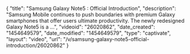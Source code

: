 {
    "title": "Samsung Galaxy Note5 : Official Introduction",
    "description": "Samsung Mobile continues to push boundaries with premium Galaxy smartphones that offer users ultimate productivity. The newly redesigned Galaxy Note5 is a ...",
    "videoid": "26020862",
    "date_created": "1454649579",
    "date_modified": "1454649579",
    "type": "captivate",
    "layout": "video",
    "url": "\/v\/samsung-galaxy-note5-official-introduction\/26020862"
}
